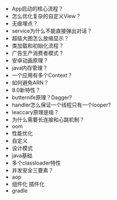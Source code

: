 * App启动的核心流程？
* 怎么优化复杂的自定义View？
* 无痕埋点？
* service为什么不能直接弹出对话？
* 超级大图怎么放缩显示？
* 类加载和初始化流程？
* 广告生产消费者模式？
* 安卓动画原理？
* java内存管理？
* 一个应用有多个Context？
* 如何避免ARN？
* 8.0新特性？
* butternife原理？Dagger?
* handler怎么保证一个线程只有一个looper?
* leaccary原理是啥？
* 为什么需要长连接和心跳机制？
* oom
* 性能优化
* 自定义
* 设计模式
* java基础
* 多个classloader特性
* 并发安全三要素？
* aop
* 组件化 插件化
* gradle
